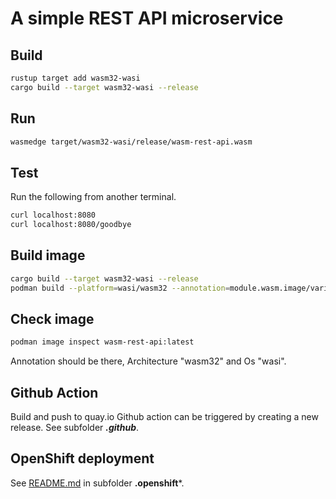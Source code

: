 # A simple REST API microservice

## Build

```bash
rustup target add wasm32-wasi
cargo build --target wasm32-wasi --release
```

## Run

```bash
wasmedge target/wasm32-wasi/release/wasm-rest-api.wasm
```

## Test

Run the following from another terminal.

```bash
curl localhost:8080
curl localhost:8080/goodbye
```

## Build image

```bash
cargo build --target wasm32-wasi --release
podman build --platform=wasi/wasm32 --annotation=module.wasm.image/variant=compat -t wasm-rest-api .
```

## Check image

```bash
podman image inspect wasm-rest-api:latest
```

Annotation should be there, Architecture "wasm32" and Os "wasi".

## Github Action

Build and push to quay.io Github action can be triggered by creating a new release. See subfolder ***.github***.

## OpenShift deployment

See [README.md](.openshift/README.md) in subfolder **.openshift***.
